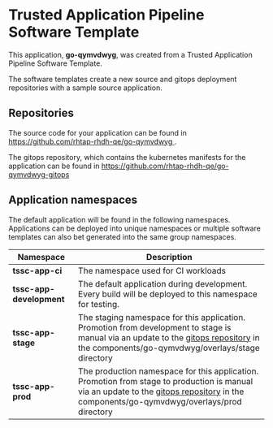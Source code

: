 # Trusted Application Pipeline Software Template

This application, **go-qymvdwyg**, was created from a Trusted Application Pipeline Software Template.

The software templates create a new source and gitops deployment repositories with a sample source application. 

## Repositories

The source code for your application can be found in [https://github.com/rhtap-rhdh-qe/go-qymvdwyg ](https://github.com/rhtap-rhdh-qe/go-qymvdwyg ).
 
The gitops repository, which contains the kubernetes manifests for the application can be found in 
[https://github.com/rhtap-rhdh-qe/go-qymvdwyg-gitops ](https://github.com/rhtap-rhdh-qe/go-qymvdwyg-gitops ) 

## Application namespaces 

The default application will be found in the following namespaces. Applications can be deployed into unique namespaces or multiple software templates can also bet generated into the same group namespaces.  

|  Namespace   |  Description   |  
| -------- | -------- |
| **tssc-app-ci** | The namespace used for CI workloads |
| **tssc-app-development** | The default application during development. Every build will be deployed to this namespace for testing. |
| **tssc-app-stage** | The staging namespace for this application. Promotion from development to stage is manual via an update to the [gitops repository](https://github.com/rhtap-rhdh-qe/go-qymvdwyg-gitops ) in the components/go-qymvdwyg/overlays/stage directory |
| **tssc-app-prod** | The production namespace for this application. Promotion from stage to production is manual via an update to the [gitops repository](https://github.com/rhtap-rhdh-qe/go-qymvdwyg-gitops ) in the components/go-qymvdwyg/overlays/prod directory |